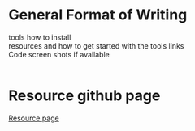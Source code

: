 # General Format of Writing <br>

tools how to install<br>
resources and how to get started with the tools links<br>
Code 
screen shots  if available<br>
<br>

# Resource github page
<a href="https://github.com/the-AY/Cyber_Security/blob/main/Dump/resources.md"> Resource page</a>
<br>










